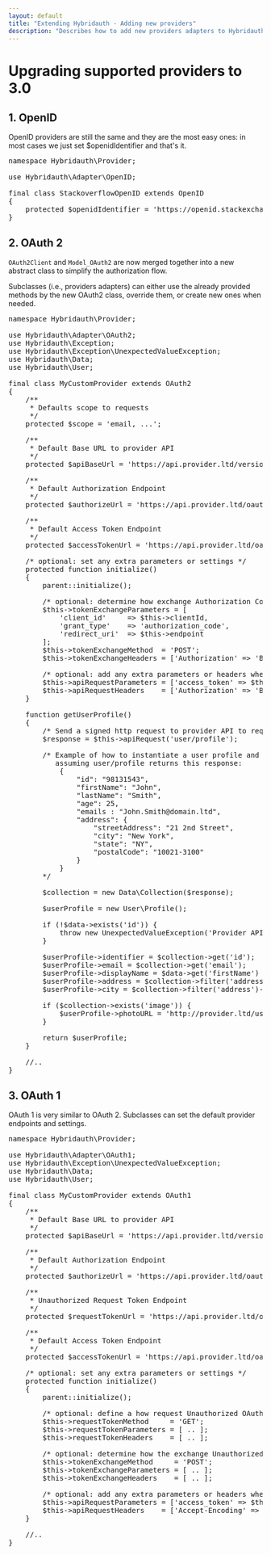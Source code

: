 ```yaml
---
layout: default
title: "Extending Hybridauth - Adding new providers"
description: "Describes how to add new providers adapters to Hybridauth, and how to port them from 2.x."
---
```


Upgrading supported providers to 3.0
====================================

## 1. OpenID

OpenID providers are still the same and they are the most easy ones: in most cases we just set $openidIdentifier and that's it.

<pre>
namespace Hybridauth\Provider;

use Hybridauth\Adapter\OpenID;

final class StackoverflowOpenID extends OpenID
{
    protected $openidIdentifier = 'https://openid.stackexchange.com/';
}
</pre>

## 2. OAuth 2

`OAuth2Client` and `Model_OAuth2` are now merged together into a new abstract class to simplify the authorization flow.

Subclasses (i.e., providers adapters) can either use the already provided methods by the new OAuth2 class, override them,
or create new ones when needed.

<pre>
namespace Hybridauth\Provider;

use Hybridauth\Adapter\OAuth2;
use Hybridauth\Exception;
use Hybridauth\Exception\UnexpectedValueException;
use Hybridauth\Data;
use Hybridauth\User;

final class MyCustomProvider extends OAuth2
{
    /**
     * Defaults scope to requests
     */
    protected $scope = 'email, ...';

    /**
     * Default Base URL to provider API
     */
    protected $apiBaseUrl = 'https://api.provider.ltd/version/';

    /**
     * Default Authorization Endpoint
     */
    protected $authorizeUrl = 'https://api.provider.ltd/oauth/authorize';

    /**
     * Default Access Token Endpoint
     */
    protected $accessTokenUrl = 'https://api.provider.ltd/oauth/access_token';

    /* optional: set any extra parameters or settings */
    protected function initialize()
    {
        parent::initialize();

        /* optional: determine how exchange Authorization Code with an Access Token */
        $this->tokenExchangeParameters = [
            'client_id'     => $this->clientId,
            'grant_type'    => 'authorization_code',
            'redirect_uri'  => $this->endpoint
        ];
        $this->tokenExchangeMethod  = 'POST';
        $this->tokenExchangeHeaders = ['Authorization' => 'Basic ' . base64_encode($this->clientId .  ':' . $this->clientSecret)];

        /* optional: add any extra parameters or headers when sending signed requests */
        $this->apiRequestParameters = ['access_token' => $this->token('access_token')];
        $this->apiRequestHeaders    = ['Authorization' => 'Bearer ' . $this->token('access_token')];
    } 

    function getUserProfile()
    {
        /* Send a signed http request to provider API to request user's profile */
        $response = $this->apiRequest('user/profile');

        /* Example of how to instantiate a user profile and how to use data collection
           assuming user/profile returns this response:
            {
                "id": "98131543",
                "firstName": "John",
                "lastName": "Smith",
                "age": 25,
                "emails : "John.Smith@domain.ltd",
                "address": {
                    "streetAddress": "21 2nd Street",
                    "city": "New York",
                    "state": "NY",
                    "postalCode": "10021-3100"
                }
            }
        */

        $collection = new Data\Collection($response);

        $userProfile = new User\Profile();

        if (!$data->exists('id')) {
            throw new UnexpectedValueException('Provider API returned an unexpected response.');
        }

        $userProfile->identifier = $collection->get('id');
        $userProfile->email = $collection->get('email');
        $userProfile->displayName = $data->get('firstName') . ' ' . $data->get('lastName') ;
        $userProfile->address = $collection->filter('address')->get('streetAddress');
        $userProfile->city = $collection->filter('address')->get('city');

        if ($collection->exists('image')) {
            $userProfile->photoURL = 'http://provider.ltd/users/' . $collection->get('image');
        }

        return $userProfile;
    }

    //..
}
</pre>

## 3. OAuth 1

OAuth 1 is very similar to OAuth 2. Subclasses can set the default provider endpoints and settings.

<pre>
namespace Hybridauth\Provider;

use Hybridauth\Adapter\OAuth1;
use Hybridauth\Exception\UnexpectedValueException;
use Hybridauth\Data;
use Hybridauth\User;

final class MyCustomProvider extends OAuth1
{
    /**
     * Default Base URL to provider API
     */
    protected $apiBaseUrl = 'https://api.provider.ltd/version/';

    /**
     * Default Authorization Endpoint
     */
    protected $authorizeUrl = 'https://api.provider.ltd/oauth/authorize';

    /**
     * Unauthorized Request Token Endpoint
     */
    protected $requestTokenUrl = 'https://api.provider.ltd/oauth/request_token';

    /**
     * Default Access Token Endpoint
     */
    protected $accessTokenUrl = 'https://api.provider.ltd/oauth/access_token';

    /* optional: set any extra parameters or settings */
    protected function initialize()
    {
        parent::initialize();

        /* optional: define a how request Unauthorized OAuth Token */
        $this->requestTokenMethod     = 'GET'; 
        $this->requestTokenParameters = [ .. ];
        $this->requestTokenHeaders    = [ .. ]; 

        /* optional: determine how the exchange Unauthorized OAuth Token with an Access Token */
        $this->tokenExchangeMethod     = 'POST'; 
        $this->tokenExchangeParameters = [ .. ]; 
        $this->tokenExchangeHeaders    = [ .. ];

        /* optional: add any extra parameters or headers when sending signed requests */
        $this->apiRequestParameters = ['access_token' => $this->token('access_token')];
        $this->apiRequestHeaders    = ['Accept-Encoding' => 'compress, gzip'];
    }

    //..
}
</pre>
